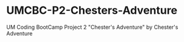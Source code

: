 # UMCBC-P2-Chesters-Adventure
UM Coding BootCamp Project 2 "Chester's Adventure" by Chester's Adventure 

